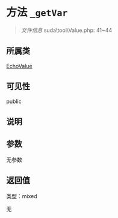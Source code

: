 # 方法 `_getVar`

> *文件信息* suda\tool\Value.php: 41~44

## 所属类 

[EchoValue](../EchoValue.md)

## 可见性

public

## 说明



## 参数


无参数


## 返回值

类型：mixed

无

